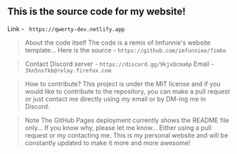 ## This is the source code for my website!
Link - ``` https://qwerty-dev.netlify.app```
>About the code itself
The code is a remix of Imfunnie's website template... 
Here is the source - ```https://github.com/imfunniee/fimbo```

>Contact 
Discord server - ```https://discord.gg/9kjxQcma6p```
Email - ```3kn5nsfkb@relay.firefox.com```

>How to contribute?
This project is under the MIT license and if you would like to contribute to the repository, you can make a pull request or just contact me directly using my email or 
by DM-ing me in Discord.

>Note
The GitHub Pages deployment currently shows the README file only... If you know why, please let me know... Either using a pull request or my contacting me.
This is my personal website and will be constantly updated to make it more and more awesome!
